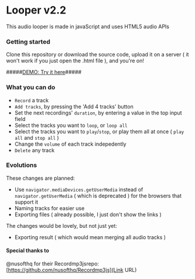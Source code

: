 # Looper v2.2 #

This audio looper is made in javaScript and uses HTML5 audio APIs

### Getting started ###
Clone this repository or download the source code, upload it on a server ( it won't work if you just open the .html file ), and you're on!

#####[DEMO: Try it here](http://virginielgb.com/looper/)#####

### What you can do ###
* `Record` a track
* `Add tracks`, by pressing the 'Add 4 tracks' button
* Set the next recordings' `duration`, by entering a value in the top input field
* Select the tracks you want to `loop`, or `loop all`
* Select the tracks you want to `play`/`stop`, or play them all at once ( `play all` and `stop all` )
* Change the `volume` of each track indepedently
* `Delete` any track

### Evolutions ###
These changes are planned:

* Use `navigator.mediaDevices.getUserMedia` instead of `navigator.getUserMedia` ( which is deprecated ) for the browsers that support it
* Naming tracks for easier use
* Exporting files ( already possible, I just don't show the links )

The changes would be lovely, but not just yet:

* Exporting result ( which would mean merging all audio tracks )


#### Special thanks to ####
@nusofthq for their Recordmp3jsrepo: [https://github.com/nusofthq/Recordmp3js](Link URL)